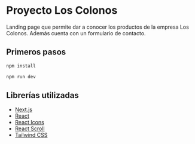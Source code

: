 # Proyecto Los Colonos

Landing page que permite dar a conocer los productos de la empresa Los Colonos. Además cuenta con un formulario de contacto.

## Primeros pasos

```bash
npm install
```

```bash
npm run dev
```

## Librerías utilizadas

- [Next.js](https://nextjs.org)
- [React](https://reactjs.org)
- [React Icons](https://react-icons.github.io/react-icons)
- [React Scroll](https://github.com/fishtank/react-scroll)
- [Tailwind CSS](https://tailwindcss.com)
